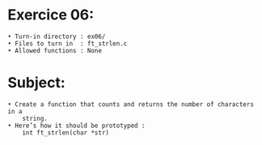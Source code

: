 # Exercice 06:
	• Turn-in directory : ex06/
	• Files to turn in  : ft_strlen.c
	• Allowed functions : None
# Subject:
	• Create a function that counts and returns the number of characters in a
		string.
	• Here’s how it should be prototyped :
		int	ft_strlen(char *str)
